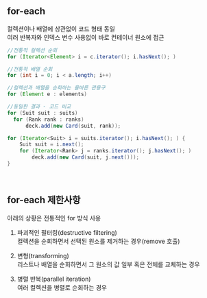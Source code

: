 ## for-each
컬렉션이나 배열에 상관없이 코드 형태 동일  
여러 반복자와 인덱스 변수 사용없이 바로 컨테이너 원소에 접근  

````java
//전통적 컬렉션 순회
for (Iterator<Element> i = c.iterator(); i.hasNext(); )

//전통적 배열 순회
for (int i = 0; i < a.length; i++)

//컬렉션과 배열을 순회하는 올바른 관용구
for (Element e : elements)

//동일한 결과 - 코드 비교
for (Suit suit : suits)
  for (Rank rank : ranks)
      deck.add(new Card(suit, rank));

for (Iterator<Suit> i = suits.iterator(); i.hasNext(); ) {
    Suit suit = i.next();
    for (Iterator<Rank> j = ranks.iterator(); j.hasNext(); )
        deck.add(new Card(suit, j.next()));
}
````    

<br>

## for-each 제한사항
아래의 상황은 전통적인 for 방식 사용  
  
1. 파괴적인 필터링(destructive filtering)  
    컬렉션을 순회하면서 선택된 원소를 제거하는 경우(remove 호출)  
  
2. 변형(transforming)  
    리스트나 배열을 순회하면서 그 원소의 값 일부 혹은 전체를 교체하는 경우  

3. 병렬 반복(parallel iteration)  
    여러 컬렉션을 병렬로 순회하는 경우  

<br>



